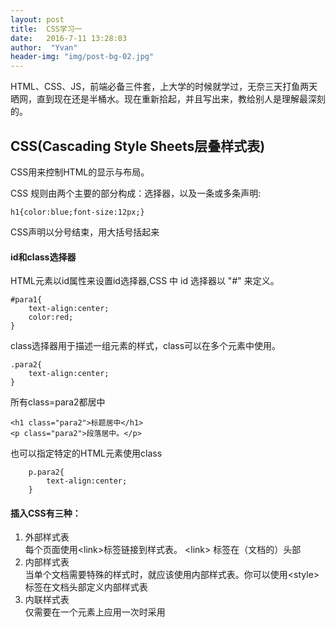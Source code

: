 ```yaml
---
layout: post
title:  CSS学习一
date:   2016-7-11 13:28:03
author:  "Yvan"
header-img: "img/post-bg-02.jpg"
---
```

HTML、CSS、JS，前端必备三件套，上大学的时候就学过，无奈三天打鱼两天晒网，直到现在还是半桶水。现在重新拾起，并且写出来，教给别人是理解最深刻的。

<h2>CSS(Cascading Style Sheets层叠样式表)</h2>

CSS用来控制HTML的显示与布局。

CSS 规则由两个主要的部分构成：选择器，以及一条或多条声明:

	h1{color:blue;font-size:12px;}

CSS声明以分号结束，用大括号括起来

<h4>id和class选择器</h4>

HTML元素以id属性来设置id选择器,CSS 中 id 选择器以 "#" 来定义。

	#para1{
		text-align:center;
		color:red;
	}
class选择器用于描述一组元素的样式，class可以在多个元素中使用。

	.para2{
		text-align:center;
	} 

所有class=para2都居中

	<h1 class="para2">标题居中</h1>
	<p class="para2">段落居中。</p> 
	
也可以指定特定的HTML元素使用class

		p.para2{
			text-align:center;
		}

<h4>插入CSS有三种：</h4>
<ol>
<li>外部样式表
<br/>每个页面使用&lt;link&gt;标签链接到样式表。 &lt;link&gt; 标签在（文档的）头部
</li>
<li>内部样式表
<br/>当单个文档需要特殊的样式时，就应该使用内部样式表。你可以使用&lt;style&gt; 标签在文档头部定义内部样式表
</li>
<li>内联样式表
<br/>仅需要在一个元素上应用一次时采用
</li>
</ol>
